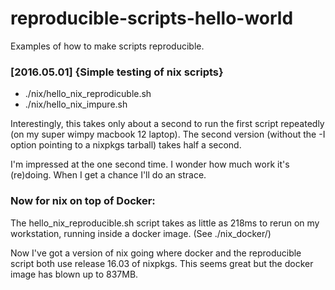 # reproducible-scripts-hello-world
Examples of how to make scripts reproducible.


### [2016.05.01] {Simple testing of nix scripts}


 * ./nix/hello_nix_reprodicuble.sh
 * ./nix/hello_nix_impure.sh
 
Interestingly, this takes only about a second to run the first script
repeatedly (on my super wimpy macbook 12 laptop).  The second version
(without the -I option pointing to a nixpkgs tarball) takes half a
second.

I'm impressed at the one second time.  I wonder how much work it's
(re)doing.  When I get a chance I'll do an strace.

### Now for nix on top of Docker:

The hello_nix_reproducible.sh script takes as little as 218ms to rerun
on my workstation, running inside a docker image.  (See ./nix_docker/)

Now I've got a version of nix going where docker and the reproducible
script both use release 16.03 of nixpkgs.  This seems great but the
docker image has blown up to 837MB.




